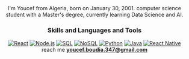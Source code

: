<div align='center'>
I'm Youcef from Algeria, born on January 30, 2001.
computer science student with a Master's degree,  currently learning Data Science and AI.

### Skills and Languages and Tools
 [![React][React.js]][React-url]
 [![Node.js][Node.js]][Node-url]
 [![SQL][SQL]][SQL-url]
 [![NoSQL][NoSQL]][NoSQL-url]
 [![Python][Python]][Python-url]
 [![Java][Java]][Java-url]
 [![React Native][ReactNative]][ReactNative-url]
</br>
reach me <a href="mailto:youcef.boudia.347@gmail.com"><b>youcef.boudia.347@gmail.com</b></a>

[React.js]: https://img.shields.io/badge/React-20232A?style=for-the-badge&logo=react&logoColor=61DAFB
[React-url]: https://reactjs.org/
[Node.js]: https://img.shields.io/badge/Node.js-43853D?style=for-the-badge&logo=node.js&logoColor=white
[Node-url]: https://nodejs.org/
[SQL]: https://img.shields.io/badge/SQL-4479A1?style=for-the-badge&logo=postgresql&logoColor=white
[SQL-url]: https://www.postgresql.org/
[NoSQL]: https://img.shields.io/badge/NoSQL-4DB33D?style=for-the-badge&logo=mongodb&logoColor=white
[NoSQL-url]: https://www.mongodb.com/
[Python]: https://img.shields.io/badge/Python-3776AB?style=for-the-badge&logo=python&logoColor=white
[Python-url]: https://www.python.org/
[Java]: https://img.shields.io/badge/Java-007396?style=for-the-badge&logo=java&logoColor=white
[Java-url]: https://www.java.com/
[ReactNative]: https://img.shields.io/badge/React_Native-20232A?style=for-the-badge&logo=react&logoColor=61DAFB
[ReactNative-url]: https://reactnative.dev/
</div>
